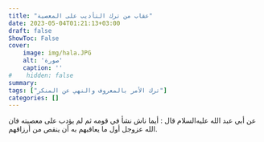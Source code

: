```yaml
---
title: "عقاب من ترك التأديب على المعصية"
date: 2023-05-04T01:21:13+03:00
draft: false
ShowToc: False
cover:
    image: img/hala.JPG
    alt: 'صورة'
    caption: ''
#    hidden: false
summary: 
tags: ["ترك الأمر بالمعروف والنهي عن المنكر"]
categories: []
---
```

عن أبي عبد الله عليه‌السلام
قال : أيما ناش نشأ في قومه ثم لم يؤدب على معصيته فان الله عزوجل
أول ما يعاقبهم به أن ينقص من أرزاقهم.

